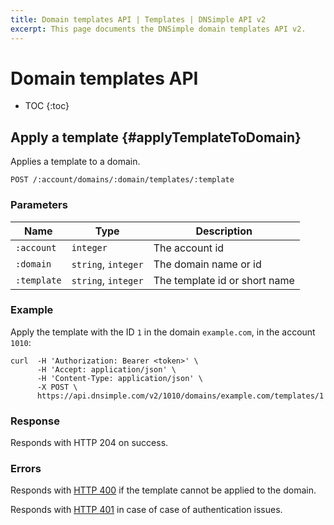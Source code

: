 ```yaml
---
title: Domain templates API | Templates | DNSimple API v2
excerpt: This page documents the DNSimple domain templates API v2.
---
```


# Domain templates API

* TOC
{:toc}


## Apply a template {#applyTemplateToDomain}

Applies a template to a domain.

~~~
POST /:account/domains/:domain/templates/:template
~~~

### Parameters

Name | Type | Description
-----|------|------------
`:account` | `integer` | The account id
`:domain` | `string`, `integer` | The domain name or id
`:template` | `string`, `integer` | The template id or short name

### Example

Apply the template with the ID `1` in the domain `example.com`, in the account `1010`:

~~~
curl  -H 'Authorization: Bearer <token>' \
      -H 'Accept: application/json' \
      -H 'Content-Type: application/json' \
      -X POST \
      https://api.dnsimple.com/v2/1010/domains/example.com/templates/1
~~~

### Response

Responds with HTTP 204 on success.

### Errors

Responds with [HTTP 400](/v2#bad-request) if the template cannot be applied to the domain.

Responds with [HTTP 401](/v2#unauthorized) in case of case of authentication issues.